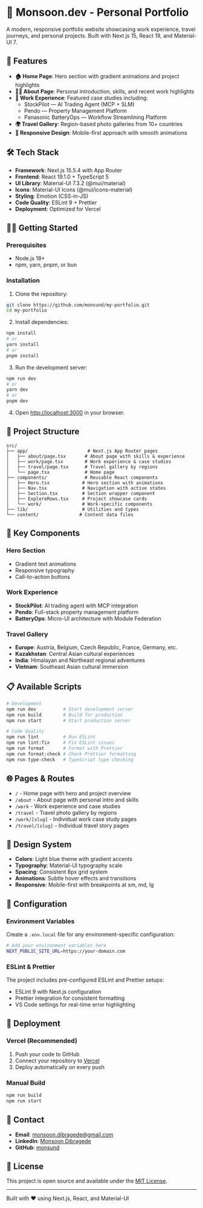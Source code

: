# 🌟 Monsoon.dev - Personal Portfolio

A modern, responsive portfolio website showcasing work experience, travel journeys, and personal projects. Built with Next.js 15, React 19, and Material-UI 7.

## 🚀 Features

- **🏠 Home Page**: Hero section with gradient animations and project highlights
- **👨‍💻 About Page**: Personal introduction, skills, and recent work highlights
- **💼 Work Experience**: Featured case studies including:
  - StockPilot — AI Trading Agent (MCP + SLM)
  - Pendo — Property Management Platform
  - Panasonic BatteryOps — Workflow Streamlining Platform
- **🌍 Travel Gallery**: Region-based photo galleries from 10+ countries
- **📱 Responsive Design**: Mobile-first approach with smooth animations

## 🛠️ Tech Stack

- **Framework**: Next.js 15.5.4 with App Router
- **Frontend**: React 19.1.0 + TypeScript 5
- **UI Library**: Material-UI 7.3.2 (@mui/material)
- **Icons**: Material-UI Icons (@mui/icons-material)
- **Styling**: Emotion (CSS-in-JS)
- **Code Quality**: ESLint 9 + Prettier
- **Deployment**: Optimized for Vercel

## 🏃‍♂️ Getting Started

### Prerequisites

- Node.js 18+
- npm, yarn, pnpm, or bun

### Installation

1. Clone the repository:

```bash
git clone https://github.com/monsund/my-portfolio.git
cd my-portfolio
```

2. Install dependencies:

```bash
npm install
# or
yarn install
# or
pnpm install
```

3. Run the development server:

```bash
npm run dev
# or
yarn dev
# or
pnpm dev
```

4. Open [http://localhost:3000](http://localhost:3000) in your browser.

## 📁 Project Structure

```
src/
├── app/                      # Next.js App Router pages
│   ├── about/page.tsx       # About page with skills & experience
│   ├── work/page.tsx        # Work experience & case studies
│   ├── travel/page.tsx      # Travel gallery by regions
│   └── page.tsx             # Home page
├── components/              # Reusable React components
│   ├── Hero.tsx            # Hero section with animations
│   ├── Nav.tsx             # Navigation with active states
│   ├── Section.tsx         # Section wrapper component
│   ├── ExploreRows.tsx     # Project showcase cards
│   └── work/               # Work-specific components
├── lib/                    # Utilities and types
└── content/               # Content data files
```

## 🎨 Key Components

### Hero Section

- Gradient text animations
- Responsive typography
- Call-to-action buttons

### Work Experience

- **StockPilot**: AI trading agent with MCP integration
- **Pendo**: Full-stack property management platform
- **BatteryOps**: Micro-UI architecture with Module Federation

### Travel Gallery

- **Europe**: Austria, Belgium, Czech Republic, France, Germany, etc.
- **Kazakhstan**: Central Asian cultural experiences
- **India**: Himalayan and Northeast regional adventures
- **Vietnam**: Southeast Asian cultural immersion

## 📋 Available Scripts

```bash
# Development
npm run dev          # Start development server
npm run build        # Build for production
npm run start        # Start production server

# Code Quality
npm run lint         # Run ESLint
npm run lint:fix     # Fix ESLint issues
npm run format       # Format with Prettier
npm run format:check # Check Prettier formatting
npm run type-check   # TypeScript type checking
```

## 🌐 Pages & Routes

- `/` - Home page with hero and project overview
- `/about` - About page with personal intro and skills
- `/work` - Work experience and case studies
- `/travel` - Travel photo gallery by regions
- `/work/[slug]` - Individual work case study pages
- `/travel/[slug]` - Individual travel story pages

## 🎨 Design System

- **Colors**: Light blue theme with gradient accents
- **Typography**: Material-UI typography scale
- **Spacing**: Consistent 8px grid system
- **Animations**: Subtle hover effects and transitions
- **Responsive**: Mobile-first with breakpoints at sm, md, lg

## 🔧 Configuration

### Environment Variables

Create a `.env.local` file for any environment-specific configuration:

```bash
# Add your environment variables here
NEXT_PUBLIC_SITE_URL=https://your-domain.com
```

### ESLint & Prettier

The project includes pre-configured ESLint and Prettier setups:

- ESLint 9 with Next.js configuration
- Prettier integration for consistent formatting
- VS Code settings for real-time error highlighting

## 🚀 Deployment

### Vercel (Recommended)

1. Push your code to GitHub
2. Connect your repository to [Vercel](https://vercel.com)
3. Deploy automatically on every push

### Manual Build

```bash
npm run build
npm run start
```

## 📧 Contact

- **Email**: monsoon.dibragede@gmail.com
- **LinkedIn**: [Monsoon Dibragede](https://www.linkedin.com/in/monsoon-dibragede-22077149/)
- **GitHub**: [monsund](https://github.com/monsund)

## 📝 License

This project is open source and available under the [MIT License](LICENSE).

---

Built with ❤️ using Next.js, React, and Material-UI
